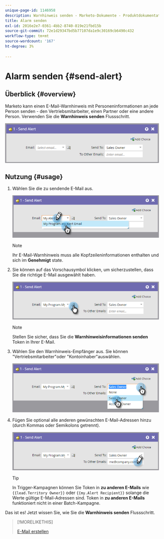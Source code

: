 ```yaml
---
unique-page-id: 1146958
description: Warnhinweis senden - Marketo-Dokumente - Produktdokumentation
title: Alarm senden
exl-id: 2016e2e7-0361-4bb2-8740-819e21fbd15b
source-git-commit: 72e1d29347bd5b77107da1e9c30169cb6490c432
workflow-type: tm+mt
source-wordcount: '167'
ht-degree: 3%

---
```


# Alarm senden {#send-alert}

## Überblick {#overview}

Marketo kann einen E-Mail-Warnhinweis mit Personeninformationen an jede Person senden - den Vertriebsmitarbeiter, einen Partner oder eine andere Person. Verwenden Sie die **Warnhinweis senden** Flussschritt.

![](assets/one-1.png)

## Nutzung {#usage}

1. Wählen Sie die zu sendende E-Mail aus.

   ![](assets/two-1.png)

   >[!NOTE]
   >
   >Ihr E-Mail-Warnhinweis muss alle Kopfzeileninformationen enthalten und sich im **Genehmigt** state.

1. Sie können auf das Vorschausymbol klicken, um sicherzustellen, dass Sie die richtige E-Mail ausgewählt haben.

   ![](assets/three-1.png)

   >[!NOTE]
   >
   >Stellen Sie sicher, dass Sie die **Warnhinweisinformationen senden** Token in Ihrer E-Mail.

1. Wählen Sie den Warnhinweis-Empfänger aus. Sie können &quot;Vertriebsmitarbeiter&quot;oder &quot;Kontoinhaber&quot;auswählen.

   ![](assets/four-2.png)

1. Fügen Sie optional alle anderen gewünschten E-Mail-Adressen hinzu (durch Kommas oder Semikolons getrennt).

   ![](assets/five.png)

   >[!TIP]
   >
   >In Trigger-Kampagnen können Sie Token in **zu anderen E-Mails** wie `{{lead.Territory Owner}}` oder `{{my.Alert Recipient}}` solange die Werte gültige E-Mail-Adressen sind. Token in **zu anderen E-Mails** funktioniert nicht in einer Batch-Kampagne.

Das ist es! Jetzt wissen Sie, wie Sie die **Warnhinweis senden** Flussschritt.

>[!MORELIKETHIS]
>
>[E-Mail erstellen](/help/marketo/product-docs/email-marketing/general/creating-an-email/create-an-email.md)
